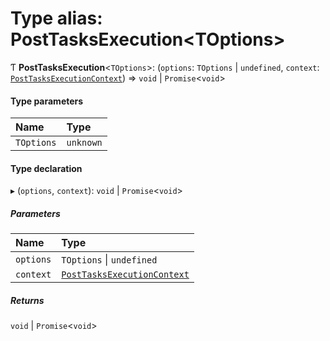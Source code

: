 # Type alias: PostTasksExecution\<TOptions\>

Ƭ **PostTasksExecution**\<`TOptions`\>: (`options`: `TOptions` \| `undefined`, `context`: [`PostTasksExecutionContext`](../../reference/core-api/devkit/documents/PostTasksExecutionContext)) => `void` \| `Promise`\<`void`\>

#### Type parameters

| Name       | Type      |
| :--------- | :-------- |
| `TOptions` | `unknown` |

#### Type declaration

▸ (`options`, `context`): `void` \| `Promise`\<`void`\>

##### Parameters

| Name      | Type                                                                                               |
| :-------- | :------------------------------------------------------------------------------------------------- |
| `options` | `TOptions` \| `undefined`                                                                          |
| `context` | [`PostTasksExecutionContext`](../../reference/core-api/devkit/documents/PostTasksExecutionContext) |

##### Returns

`void` \| `Promise`\<`void`\>
